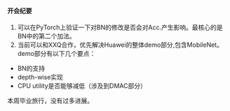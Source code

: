#### 开会纪要
1. 可以在PyTorch上验证一下对BN的修改是否会对Acc.产生影响。最核心的是BN中的第二个加法。
2. 当前可以和XXQ合作，优先解决Huawei的整体demo部分,包含MobileNet。demo部分有以下几个要点：
  - BN的支持
  - depth-wise实现
  - CPU utility是否能够减低（涉及到DMAC部分）
  

本周毕业旅行，没有过多进展。
  
